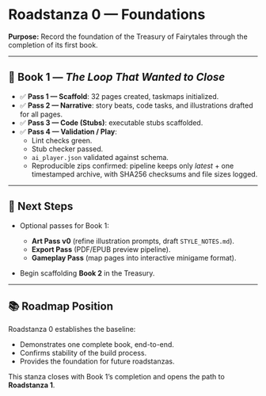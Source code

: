 # Roadstanza 0 — Foundations

**Purpose:** Record the foundation of the Treasury of Fairytales through the completion of its first book.

---

## 📖 Book 1 — *The Loop That Wanted to Close*

- ✅ **Pass 1 — Scaffold**: 32 pages created, taskmaps initialized.
- ✅ **Pass 2 — Narrative**: story beats, code tasks, and illustrations drafted for all pages.
- ✅ **Pass 3 — Code (Stubs)**: executable stubs scaffolded.
- ✅ **Pass 4 — Validation / Play**:
  - Lint checks green.
  - Stub checker passed.
  - `ai_player.json` validated against schema.
  - Reproducible zips confirmed: pipeline keeps only *latest* + one timestamped archive, with SHA256 checksums and file sizes logged.

---

## 🔭 Next Steps

- Optional passes for Book 1:
  - **Art Pass v0** (refine illustration prompts, draft `STYLE_NOTES.md`).
  - **Export Pass** (PDF/EPUB preview pipeline).
  - **Gameplay Pass** (map pages into interactive minigame format).

- Begin scaffolding **Book 2** in the Treasury.

---

## 📚 Roadmap Position

Roadstanza 0 establishes the baseline:
- Demonstrates one complete book, end-to-end.
- Confirms stability of the build process.
- Provides the foundation for future roadstanzas.

This stanza closes with Book 1’s completion and opens the path to **Roadstanza 1**.
